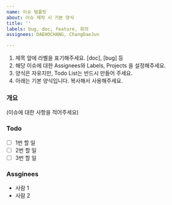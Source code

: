 ```yaml
---
name: 이슈 템플릿
about: 이슈 제작 시 기본 양식
title: ''
labels: bug, doc, feature, 회의
assignees: DAEHOCHANG, ChangDaeJun

---
```


1. 제목 앞에 라벨을 표기해주세요. [doc], [bug] 등
2. 해당 이슈에 대한 Assignees와 Labels, Projects 을 설정해주세요.
3. 양식은 자유지만, Todo List는 반드시 만들어 주세요.
4. 아래는 기본 양식입니다. 복사해서 사용해주세요.

### 개요
(이슈에 대한 사항을 적어주세요)

### Todo
- [ ] 1번 할 일
- [ ] 2번 할 일
- [ ] 3번 할 일

### Assginees
* 사람 1
* 사람 2
